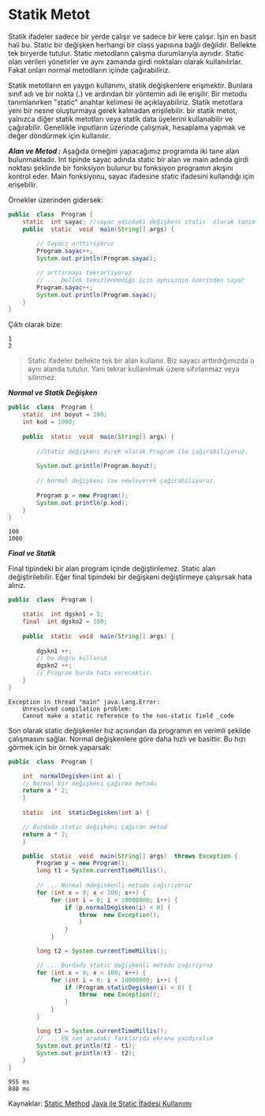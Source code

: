 ﻿
# Statik Metot

Statik ifadeler sadece bir yerde çalışır ve sadece bir kere çalışır. İşin en basit hali bu. Static bir değişken herhangi bir class yapısına bağlı değildir. Bellekte tek biryerde tutulur.
Static metodların çalışma durumlarıyla aynıdır. Static olan verileri yönetirler ve aynı zamanda girdi noktaları olarak kullanılırlar. Fakat onları normal metodların içinde çağırabiliriz.

Statik metotların en yaygın kullanımı, statik değişkenlere erişmektir. Bunlara sınıf adı ve bir nokta (.) ve ardından bir yöntemin adı ile erişilir. Bir metodu tanımlanırken "static" anahtar kelimesi ile açıklayabiliriz. Statik metotlara yeni bir nesne oluşturmaya gerek kalmadan erişilebilir. bir statik metot, yalnızca diğer statik metotları veya statik data üyelerini kullanabilir ve çağırabilir. Genellikle inputların üzerinde çalışmak, hesaplama yapmak ve değer döndürmek için kullanılır.

**_Alan ve Metod :_** Aşağıda örneğini yapacağımız programda iki tane alan bulunmaktadır. Int tipinde sayac adında static bir alan ve main adında girdi noktası şeklinde bir fonksiyon bulunur bu fonksiyon programın akışını kontrol eder. Main fonksiyonu, sayac ifadesine static ifadesini kullandığı için erişebilir.

Örnekler üzerinden gidersek:
```java
public  class  Program { 
	static  int sayac; //sayac adındaki değişkeni static  olarak tanımladık.  
	public  static  void  main(String[] args) { 
	
		// Sayacı arttırıyoruz 
		Program.sayac++; 
		System.out.println(Program.sayac); 

		// arttırmayı tekrarlıyoruz  
		// ... bellek temizlenmediği için aynısının üzerinden sayar 
		Program.sayac++; 
		System.out.println(Program.sayac); 
	}
}
```
Çıktı olarak bize:

	1 
	2

>Static ifadeler bellekte tek bir alan kullanır. Biz sayacı arttırdığımızda o aynı alanda tutulur. Yani tekrar kullanılmak üzere sıfırlanmaz veya silinmez.

***Normal ve Statik Değişken***

```java
public  class  Program { 
	static  int boyut = 100; 
	int kod = 1000; 
	
	public  static  void  main(String[] args) { 
	
		//Static değişkeni direk olarak Program ile çağırabiliyoruz.
		
		System.out.println(Program.boyut); 
		
		// Normal değişkeni ise newleyerek çağırabiliyoruz. 
		
		Program p = new Program(); 				
		System.out.println(p.kod); 
	}
}
```
	100
	1000


***Final ve Statik***

Final tipindeki bir alan program içinde değiştirilemez. Static alan değiştirilebilir. Eğer final tipindeki bir değişkeni değiştirmeye çalışırsak hata alırız.

```java
public  class  Program { 

	static  int dgskn1 = 5; 
	final  int dgskn2 = 100; 
	
	public  static  void  main(String[] args) { 
	
		dgskn1 ++; 
		// bu doğru kullanım 
		dgskn2 ++; 
		// Program burda hata verecektir. 
	}
}
```
	Exception in thread "main" java.lang.Error: 
		Unresolved compilation problem: 
		Cannot make a static reference to the non-static field _code

Son olarak static değişkenler hız açısından da programın en verimli şekilde çalışmasını sağlar. Normal değişkenlere göre daha hızlı ve basittir. Bu hızı görmek için bir örnek yaparsak:

```java
public  class  Program { 

	int  normalDegisken(int a) {
	// Normal bir değişkeni çağırma metodu  
	return a * 2; 
	} 
	
	static  int  staticDegisken(int a) { 

	// Burdada static değişkeni çağıran metod  
	return a * 2; 
	} 

	public  static  void  main(String[] args)  throws Exception { 
		Program p = new Program();
		long t1 = System.currentTimeMillis();
		
		// ... Normal mdegiskenli metodu cağırıyoruz  
		for (int x = 0; x < 100; x++) { 
			for (int i = 0; i < 10000000; i++) { 
				if (p.normalDegisken(i) < 0) { 
					throw  new Exception(); 
					} 
				} 
			} 

		long t2 = System.currentTimeMillis(); 

		// ... Burdada static değişkenli metodu çağırıyruz  
		for (int x = 0; x < 100; x++) { 
			for (int i = 0; i < 10000000; i++) { 
				if (Program.staticDegisken(i) < 0) { 
					throw  new Exception(); 
				} 
			}
		} 

		long t3 = System.currentTimeMillis(); 
		// ... EN son aradaki farklarıda ekrana yazdıralım 
		System.out.println(t2 - t1); 
		System.out.println(t3 - t2); 
	} 
}
```
	955 ms 
	880 ms

Kaynaklar:
[Static Method](https://www.techopedia.com/definition/24034/static-method-java#:~:text=In%20Java%2C%20a%20static%20method,that%20object%20of%20a%20class.)
[Java ile Static İfadesi Kullanımı](https://thecodeprogram.com/java-ile-static-ifadesi-kullanimi)

